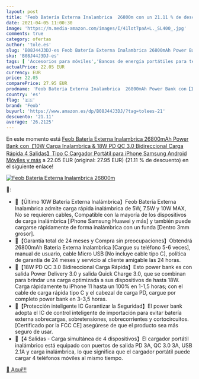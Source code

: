 ```yaml
---
layout: post
title: 'Feob Batería Externa Inalambrica  26800m con un 21.11 % de descuento'
date: 2021-04-05 11:00:30
image: 'https://m.media-amazon.com/images/I/41lot7paA+L._SL400_.jpg'
comments: true
category: ofertas
author: 'tole.es'
slug: 'B08J44J3DJ-es Feob Batería Externa Inalambrica 26800mAh Power Bank...'
sku: 'B08J44J3DJ-es'
tags: [ 'Accesorios para móviles','Bancos de energía portátiles para teléfonos móviles','Cargadores para móviles','Comunicación móvil y accesorios','Electrónica','feob','iphone', ]
actualPrice: 22.05 EUR
currency: EUR
price: 22.05
comparePrice: 27.95 EUR
prodname: 'Feob Batería Externa Inalambrica  26800mAh Power Bank con【10W Carga Inalambrica & 18W PD QC 3.0 Bidireccional Carga Rápida  4 Salidas】Tipo C Cargador Portátil para iPhone Samsung Android Móviles y más'
country: 'es'
flag: '🇪🇸'
brand: 'Feob'
buyurl: 'https://www.amazon.es/dp/B08J44J3DJ/?tag=tolees-21'
descuento: '21.11'
average: '26.2125'
---
```


En este momento está [Feob Batería Externa Inalambrica  26800mAh Power Bank con【10W Carga Inalambrica & 18W PD QC 3.0 Bidireccional Carga Rápida  4 Salidas】Tipo C Cargador Portátil para iPhone Samsung Android Móviles y más](https://www.amazon.es/dp/B08J44J3DJ/?tag=tolees-21) a 22.05 EUR (original: 27.95 EUR) (21.11 %  de descuento) en el siguiente enlace!

[![Feob Batería Externa Inalambrica  26800m](https://m.media-amazon.com/images/I/41lot7paA+L._SL400_.jpg)](https://www.amazon.es/dp/B08J44J3DJ/?tag=tolees-21)

🔎:

- 🔋【Último 10W Batería Externa Inalámbrica】Feob Batería Externa Inalambrica admite carga rápida inalámbrica de 5W, 7.5W y 10W MAX, No se requieren cables, Compatible con la mayoría de los dispositivos de carga inalámbrica [iPhone Samsung Huawei y más] y también puede cargarse rápidamente de forma inalámbrica con un funda [Dentro 3mm grosor].
- 🔋【Garantía total de 24 meses y Compra sin preocupaciones】Obtendrá 26800mAh Bateria Externa Inalambrica [Cargue su teléfono 5-6 veces], manual de usuario, cable Micro USB [No incluye cable tipo C], política de garantía de 24 meses y servicio al cliente amigable las 24 horas.
- 🔋【18W PD QC 3.0 Bidireccional Carga Rápida】Esto power bank es con salida Power Delivery 3.0 y salida Quick Charge 3.0, que se combinan para brindar una carga optimizada a sus dispositivos de hasta 18W. Carga rápidamente tu iPhone 11 hasta un 100% en 1-1,5 horas; con el cable de carga rápida tipo C y el cabezal de carga PD, cargue por completo power bank en 3-3,5 horas.
- 🔋【Protección inteligente IC Garantizar la Seguridad】El power bank adopta el IC de control inteligente de importación para evitar batería externa sobrecargas, sobretensiones, sobrecorrientes y cortocircuitos. [Certificado por la FCC CE] asegúrese de que el producto sea más seguro de usar.
- 🔋【4 Salidas - Carga simultánea de 4 dispositivos】El cargador portátil inalámbrico está equipado con puertos de salida PD 3A, QC 3.0 3A, USB 2.1A y carga inalámbrica, lo que significa que el cargador portátil puede cargar 4 teléfonos móviles al mismo tiempo.

[🛒 Aquí!!!](https://www.amazon.es/dp/B08J44J3DJ/?tag=tolees-21)
